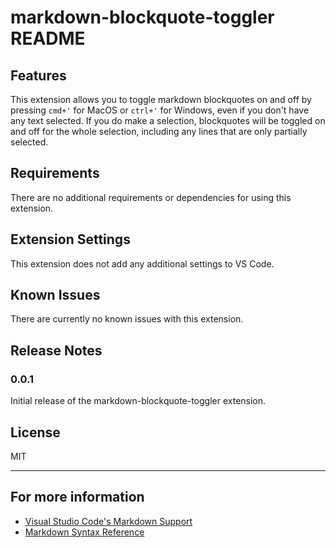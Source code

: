 # markdown-blockquote-toggler README

## Features

This extension allows you to toggle markdown blockquotes on and off by pressing `cmd+'` for MacOS or `ctrl+'` for Windows, even if you don't have any text selected. If you do make a selection, blockquotes will be toggled on and off for the whole selection, including any lines that are only partially selected.

## Requirements

There are no additional requirements or dependencies for using this extension.

## Extension Settings

This extension does not add any additional settings to VS Code.

## Known Issues

There are currently no known issues with this extension.

## Release Notes

### 0.0.1

Initial release of the markdown-blockquote-toggler extension.

## License

MIT

---

## For more information

- [Visual Studio Code's Markdown Support](http://code.visualstudio.com/docs/languages/markdown)
- [Markdown Syntax Reference](https://help.github.com/articles/markdown-basics/)